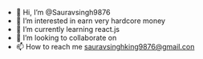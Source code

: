 - 👋 Hi, I’m @Sauravsingh9876
- 👀 I’m interested in earn very hardcore money
- 🌱 I’m currently learning react.js
- 💞️ I’m looking to collaborate on 
- 📫 How to reach me sauravsinghking9876@gmail.con

<!---
Sauravsingh9876/Sauravsingh9876 is a ✨ special ✨ repository because its `README.md` (this file) appears on your GitHub profile.
You can click the Preview link to take a look at your changes.
--->
